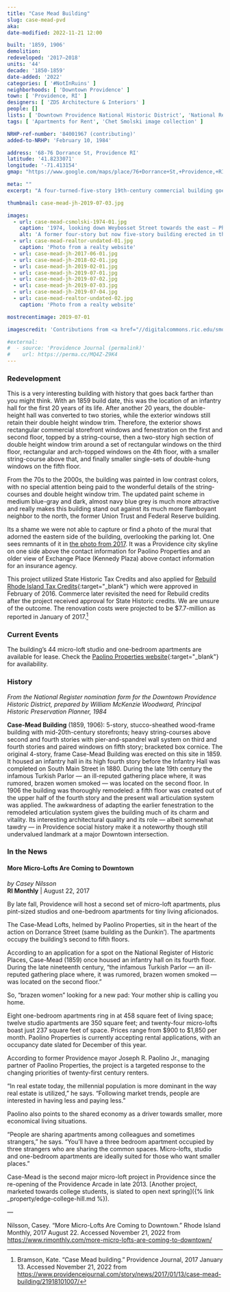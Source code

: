 ```yaml
---
title: "Case Mead Building"
slug: case-mead-pvd
aka:
date-modified: 2022-11-21 12:00

built: '1859, 1906'
demolition:
redeveloped: '2017–2018'
units: '44'
decade: '1850-1859'
date-added: '2022'
categories: [ '#NotInRuins' ]
neighborhoods: [ 'Downtown Providence' ]
town: [ 'Providence, RI' ]
designers: [ 'ZDS Architecture & Interiors' ]
people: []
lists: [ 'Downtown Providence National Historic District', 'National Register of Historic Places' ]
tags: [ 'Apartments for Rent', 'Chet Smolski image collection' ]

NRHP-ref-number: '84001967 (contributing)'
added-to-NRHP: 'February 10, 1984'

address: '68-76 Dorrance St, Providence RI'
latitude: '41.8233071'
longitude: '-71.413154'
gmap: "https://www.google.com/maps/place/76+Dorrance+St,+Providence,+RI+02903/@41.8233071,-71.413154,17z/data=!3m1!4b1!4m5!3m4!1s0x89e4451413f01f41:0xf3505f86389dde4c!8m2!3d41.8233071!4d-71.4109653"

meta: ""
excerpt: "A four-turned-five-story 19th-century commercial building goes residential to support 44 micro-lofts and a younger clientele"

thumbnail: case-mead-jh-2019-07-03.jpg

images:
  - url: case-mead-csmolski-1974-01.jpg
    caption: '1974, looking down Weybosset Street towards the east — Photo from the Chet Smolski image collection at Rhode Island College'
    alt: 'A former four-story but now five-story building erected in the middle of the 19th century, 1859. The double-height 3rd floor was converted to two floors in 1906. The articulation of the exterior still looks as though it is four storys, with the once double-height windows split into two windows while still retaining window frames and trim that occupy two full storys.'
  - url: case-mead-realtor-undated-01.jpg
    caption: 'Photo from a realty website'
  - url: case-mead-jh-2017-06-01.jpg
  - url: case-mead-jh-2018-02-01.jpg
  - url: case-mead-jh-2019-02-01.jpg
  - url: case-mead-jh-2019-07-01.jpg
  - url: case-mead-jh-2019-07-02.jpg
  - url: case-mead-jh-2019-07-03.jpg
  - url: case-mead-jh-2019-07-04.jpg
  - url: case-mead-realtor-undated-02.jpg
    caption: 'Photo from a realty website'

mostrecentimage: 2019-07-01

imagescredit: 'Contributions from <a href="//digitalcommons.ric.edu/smolski_images/61" target="_blank">Chet Smolski</a> and realty websites'

#external:
#  - source: 'Providence Journal (permalink)'
#    url: https://perma.cc/MQ4Z-Z9K4
---
```


### Redevelopment

This is a very interesting building with history that goes back farther than you might think. With an 1859 build date, this was the location of an infantry hall for the first 20 years of its life. After another 20 years, the double-height hall was converted to two stories, while the exterior windows still retain their double height window trim. Therefore, the exterior shows rectangular commercial storefront windows and fenestration on the first and second floor, topped by a string-course, then a two-story high section of double height window trim around a set of rectangular windows on the third floor, rectangular and arch-topped windows on the 4th floor, with a smaller string-course above that, and finally smaller single-sets of double-hung windows on the fifth floor. 

From the 70s to the 2000s, the building was painted in low contrast colors, with no special attention being paid to the wonderful details of the string-courses and double height window trim. The updated paint scheme in medium blue-gray and dark, almost navy blue grey is much more attractive and really makes this building stand out against its much more flamboyant neighbor to the north, the former Union Trust and Federal Reserve building. 

Its a shame we were not able to capture or find a photo of the mural that adorned the eastern side of the building, overlooking the parking lot. One sees remnants of it in [the photo from 2017](#photo-case-mead-jh-2017-06-01). It was a Providence city skyline on one side above the contact information for Paolino Properties and an older view of Exchange Place (Kennedy Plaza) above contact information for an insurance agency. 

This project utilized State Historic Tax Credits and also applied for [Rebuild Rhode Island Tax Credits](//commerceri.com/incentives/tax-credits-and-financing/rebuild-rhode-island-tax-credit-case-mead-associates/){:target="_blank"} which were approved in February of 2016. Commerce later revisited the need for Rebuild credits after the project received approval for State Historic credits. We are unsure of the outcome. The renovation costs were projected to be $7.7-million as reported in January of 2017.[^1] 

[^1]: Bramson, Kate. “Case Mead building.” Providence Journal, 2017 January 13. Accessed November 21, 2022 from https://www.providencejournal.com/story/news/2017/01/13/case-mead-building/21918101007/


### Current Events

The building’s 44 micro-loft studio and one-bedroom apartments are available for lease. Check the [Paolino Properties website](//paolinoproperties.com/portfolio/case-mead/){:target="_blank"} for availability.


### History

_From the National Register nomination form for the Downtown Providence Historic District, prepared by William McKenzie Woodward, Principal Historic Preservation Planner, 1984_

**Case-Mead Building** (1859, 1906): 5-story, stucco-sheathed wood-frame building with mid-20th-century storefronts; heavy string-courses above second and fourth stories with pier-and-spandrel wall system on third and fourth stories and paired windows on fifth story; bracketed box cornice. The original 4-story, frame Case-Mead Building was erected on this site in 1859. It housed an infantry hall in its high fourth story before the Infantry Hall was completed on South Main Street in 1880. During the late 19th century the infamous Turkish Parlor — an ill-reputed gathering place where, it was rumored, brazen women smoked — was located on the second floor. In 1906 the building was thoroughly remodeled: a fifth floor was created out of the upper half of the fourth story and the present wall articulation system was applied. The awkwardness of adapting the earlier fenestration to the remodeled articulation system gives the building much of its charm and vitality. Its interesting architectural quality and its role — albeit somewhat tawdry — in Providence social history make it a noteworthy though still undervalued landmark at a major Downtown intersection.


### In the News

#### More Micro-Lofts Are Coming to Downtown

_by Casey Nilsson_  
**RI Monthly** | August 22, 2017

By late fall, Providence will host a second set of micro-loft apartments, plus pint-sized studios and one-bedroom apartments for tiny living aficionados.

The Case-Mead Lofts, helmed by Paolino Properties, sit in the heart of the action on Dorrance Street (same building as the Dunkin’). The apartments occupy the building’s second to fifth floors.

According to an application for a spot on the National Register of Historic Places, Case-Mead (1859) once housed an infantry hall on its fourth floor. During the late nineteenth century, “the infamous Turkish Parlor — an ill-reputed gathering place where, it was rumored, brazen women smoked — was located on the second floor.”

So, “brazen women” looking for a new pad: Your mother ship is calling you home.

Eight one-bedroom apartments ring in at 458 square feet of living space; twelve studio apartments are 350 square feet; and twenty-four micro-lofts boast just 237 square feet of space. Prices range from $900 to $1,850 per month. Paolino Properties is currently accepting rental applications, with an occupancy date slated for December of this year.

According to former Providence mayor Joseph R. Paolino Jr., managing partner of Paolino Properties, the project is a targeted response to the changing priorities of twenty-first century renters.

“In real estate today, the millennial population is more dominant in the way real estate is utilized,” he says. “Following market trends, people are interested in having less and paying less.”

Paolino also points to the shared economy as a driver towards smaller, more economical living situations.

“People are sharing apartments among colleagues and sometimes strangers,” he says. “You’ll have a three bedroom apartment occupied by three strangers who are sharing the common spaces. Micro-lofts, studio and one-bedroom apartments are ideally suited for those who want smaller places.”

Case-Mead is the second major micro-loft project in Providence since the re-opening of the Providence Arcade in late 2013. [Another project, marketed towards college students, is slated to open next spring]({% link _property/edge-college-hill.md %}).

—

Nilsson, Casey. “More Micro-Lofts Are Coming to Downtown.” Rhode Island Monthly, 2017 August 22. Accessed November 21, 2022 from https://www.rimonthly.com/more-micro-lofts-are-coming-to-downtown/